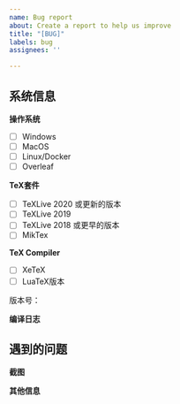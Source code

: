 ```yaml
---
name: Bug report
about: Create a report to help us improve
title: "[BUG]"
labels: bug
assignees: ''

---
```


<!--
这部分内容为注释，不会显示在正文中，无需修改注释内容，请填写正文内 issue 信息

以 [ ] 开头的内容为选择性信息，请在符合你信息的选项前的括号内输入字母 x，比如要选择 "信息2" 的话：

- [ ] 信息1
- [x] 信息2

请务必按照这个模板报告问题，否则我很难帮助你找到问题。
-->

## 系统信息

**操作系统**

- [ ] Windows
- [ ] MacOS
- [ ] Linux/Docker
- [ ] Overleaf

**TeX套件**

- [ ] TeXLive 2020 或更新的版本
- [ ] TeXLive 2019
- [ ] TeXLive 2018 或更早的版本
- [ ] MikTex

**TeX Compiler**

- [ ] XeTeX
- [ ] LuaTeX版本

<!-- 请在下方填入zjuthesis版本号，可在 config 目录下的 version.tex 中找到 -->

版本号：

**编译日志**

<!-- 使用命令行编译一遍，然后将 out/zjuthesis.log 文件附在下方 -->


## 遇到的问题

<!-- 请简要描述你遇到的问题 -->


**截图**
<!-- 遇到的问题的截图，如果方便的话，也请附上其他有帮助的截图 -->


**其他信息**
<!-- 其他你认为有帮助的信息，比如修改过后的代码 -->
